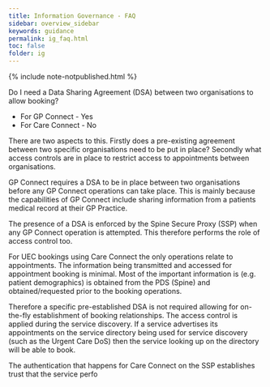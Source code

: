 ```yaml
---
title: Information Governance - FAQ
sidebar: overview_sidebar
keywords: guidance
permalink: ig_faq.html
toc: false
folder: ig
---
```


{% include note-notpublished.html %}

Do I need a Data Sharing Agreement (DSA) between two organisations to allow booking?

* For GP Connect - Yes
* For Care Connect - No


There are two aspects to this. Firstly does a pre-existing agreement between two specific organisations need to be put in place? Secondly what access controls are in place to restrict access to appointments between organisations.

GP Connect requires a DSA to be in place between two organisations before any GP Connect operations can take place. This is mainly because the capabilities of GP Connect include sharing information from a patients medical record at their GP Practice.

The presence of a DSA is enforced by the Spine Secure Proxy (SSP) when any GP Connect operation is attempted. This therefore performs the role of access control too.

For UEC bookings using Care Connect the only operations relate to appointments. The information being transmitted and accessed for appointment booking is minimal. Most of the important information is (e.g. patient demographics) is obtained from the PDS (Spine) and obtained/requested prior to the booking operations.

Therefore a specific pre-established DSA is not required allowing for on-the-fly establishment of booking relationships. The access control is applied during the service discovery. If a service advertises its appointments on the service directory being used for service discovery (such as the Urgent Care DoS) then the service looking up on the directory will be able to book.

The authentication that happens for Care Connect on the SSP establishes trust that the service perfo
